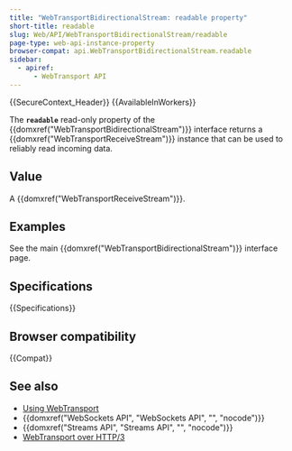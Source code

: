 ```yaml
---
title: "WebTransportBidirectionalStream: readable property"
short-title: readable
slug: Web/API/WebTransportBidirectionalStream/readable
page-type: web-api-instance-property
browser-compat: api.WebTransportBidirectionalStream.readable
sidebar:
  - apiref:
      - WebTransport API
---
```


{{SecureContext_Header}} {{AvailableInWorkers}}

The **`readable`** read-only property of the {{domxref("WebTransportBidirectionalStream")}} interface returns a {{domxref("WebTransportReceiveStream")}} instance that can be used to reliably read incoming data.

## Value

A {{domxref("WebTransportReceiveStream")}}.

## Examples

See the main {{domxref("WebTransportBidirectionalStream")}} interface page.

## Specifications

{{Specifications}}

## Browser compatibility

{{Compat}}

## See also

- [Using WebTransport](https://developer.chrome.com/docs/capabilities/web-apis/webtransport)
- {{domxref("WebSockets API", "WebSockets API", "", "nocode")}}
- {{domxref("Streams API", "Streams API", "", "nocode")}}
- [WebTransport over HTTP/3](https://datatracker.ietf.org/doc/html/draft-ietf-webtrans-http3/)
